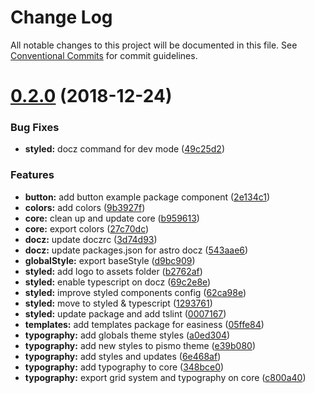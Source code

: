 # Change Log

All notable changes to this project will be documented in this file.
See [Conventional Commits](https://conventionalcommits.org) for commit guidelines.

# [0.2.0](https://github.com/pismo/bolt/compare/v0.0.1-32...v0.2.0) (2018-12-24)


### Bug Fixes

* **styled:** docz command for dev mode ([49c25d2](https://github.com/pismo/bolt/commit/49c25d2))


### Features

* **button:** add button example package component ([2e134c1](https://github.com/pismo/bolt/commit/2e134c1))
* **colors:** add colors ([9b3927f](https://github.com/pismo/bolt/commit/9b3927f))
* **core:** clean up and update core ([b959613](https://github.com/pismo/bolt/commit/b959613))
* **core:** export colors ([27c70dc](https://github.com/pismo/bolt/commit/27c70dc))
* **docz:** update doczrc ([3d74d93](https://github.com/pismo/bolt/commit/3d74d93))
* **docz:** update packages.json for astro docz ([543aae6](https://github.com/pismo/bolt/commit/543aae6))
* **globalStyle:** export baseStyle ([d9bc909](https://github.com/pismo/bolt/commit/d9bc909))
* **styled:** add logo to assets folder ([b2762af](https://github.com/pismo/bolt/commit/b2762af))
* **styled:** enable typescript on docz ([69c2e8e](https://github.com/pismo/bolt/commit/69c2e8e))
* **styled:** improve styled components config ([62ca98e](https://github.com/pismo/bolt/commit/62ca98e))
* **styled:** move to styled & typescript ([1293761](https://github.com/pismo/bolt/commit/1293761))
* **styled:** update package and add tslint ([0007167](https://github.com/pismo/bolt/commit/0007167))
* **templates:** add templates package for easiness ([05ffe84](https://github.com/pismo/bolt/commit/05ffe84))
* **typography:** add globals theme styles ([a0ed304](https://github.com/pismo/bolt/commit/a0ed304))
* **typography:** add new styles to pismo theme ([e39b080](https://github.com/pismo/bolt/commit/e39b080))
* **typography:** add styles and updates ([6e468af](https://github.com/pismo/bolt/commit/6e468af))
* **typography:** add typography to core ([348bce0](https://github.com/pismo/bolt/commit/348bce0))
* **typography:** export grid system and typography on core ([c800a40](https://github.com/pismo/bolt/commit/c800a40))
